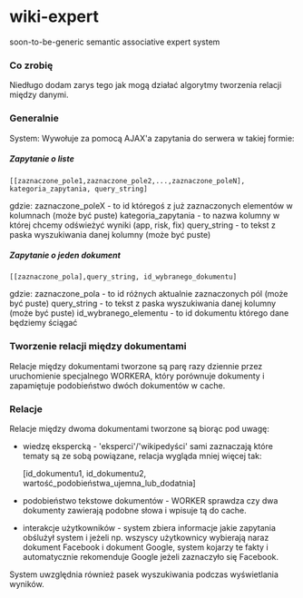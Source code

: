 wiki-expert
===========

soon-to-be-generic semantic associative expert system


### Co zrobię

Niedługo dodam zarys tego jak mogą działać algorytmy tworzenia relacji między danymi. 

### Generalnie

System:
Wywołuje za pomocą AJAX'a zapytania do serwera w takiej formie:

##### Zapytanie o liste

    [[zaznaczone_pole1,zaznaczone_pole2,...,zaznaczone_poleN], kategoria_zapytania, query_string]
  
  gdzie:
      zaznaczone_poleX - to id któregoś z już zaznaczonych elementów w kolumnach (może być puste)
      kategoria_zapytania - to nazwa kolumny w której chcemy odświeżyć wyniki (app, risk, fix)
      query_string - to tekst z paska wyszukiwania danej kolumny (może być puste)

##### Zapytanie o jeden dokument
    
    [[zaznaczone_pola],query_string, id_wybranego_dokumentu]
  
  gdzie:
    zaznaczone_pola - to id różnych aktualnie zaznaczonych pól (może być puste)
    query_string - to tekst z paska wyszukiwania danej kolumny (może być puste)
    id_wybranego_elementu - to id dokumentu którego dane będziemy ściągać
    

### Tworzenie relacji między dokumentami

Relacje między dokumentami tworzone są parę razy dziennie przez uruchomienie specjalnego WORKERA,
który porównuje dokumenty i zapamiętuje podobieństwo dwóch dokumentów w cache.

    
### Relacje

Relacje między dwoma dokumentami tworzone są biorąc pod uwagę:
* wiedzę ekspercką - 'eksperci'/'wikipedyści' sami zaznaczają które tematy są ze sobą powiązane, relacja wygląda mniej więcej tak:

    [id_dokumentu1, id_dokumentu2, wartość_podobieństwa_ujemna_lub_dodatnia] 
    
* podobieństwo tekstowe dokumentów - WORKER sprawdza czy dwa dokumenty zawierają podobne słowa i wpisuje tą do cache.
* interakcje użytkowników - system zbiera informacje jakie zapytania obślużył system i jeżeli np. wszyscy użytkownicy wybierają naraz dokument Facebook i dokument Google, system kojarzy te fakty i automatycznie rekomenduje Google jeżeli zaznaczyło się Facebook.

System uwzględnia również pasek wyszukiwania podczas wyświetlania wyników.